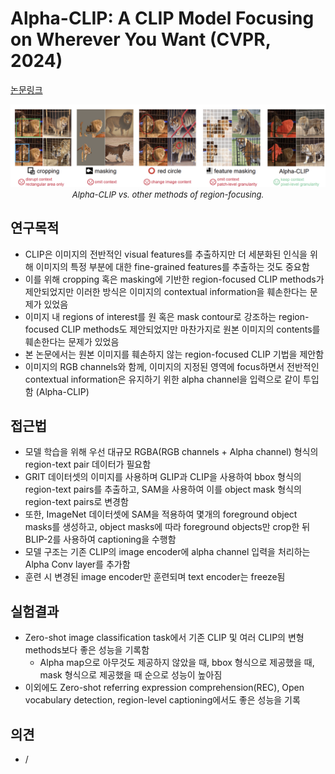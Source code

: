 # Alpha-CLIP: A CLIP Model Focusing on Wherever You Want (CVPR, 2024)

[논문링크](https://openaccess.thecvf.com/content/CVPR2024/html/Sun_Alpha-CLIP_A_CLIP_Model_Focusing_on_Wherever_You_Want_CVPR_2024_paper.html)

<p align="center">
    <img width="600" alt='fig1' src="../img/sun2024alpha.png?raw=true"></br>
    <em><font size=2>Alpha-CLIP vs. other methods of region-focusing.</font></em>
</p>

## 연구목적
- CLIP은 이미지의 전반적인 visual features를 추출하지만 더 세분화된 인식을 위해 이미지의 특정 부분에 대한 fine-grained features를 추출하는 것도 중요함
- 이를 위해 cropping 혹은 masking에 기반한 region-focused CLIP methods가 제안되었지만 이러한 방식은 이미지의 contextual information을 훼손한다는 문제가 있었음
- 이미지 내 regions of interest를 원 혹은 mask contour로 강조하는 region-focused CLIP methods도 제안되었지만 마찬가지로 원본 이미지의 contents를 훼손한다는 문제가 있었음
- 본 논문에서는 원본 이미지를 훼손하지 않는 region-focused CLIP 기법을 제안함
- 이미지의 RGB channels와 함께, 이미지의 지정된 영역에 focus하면서 전반적인 contextual information은 유지하기 위한 alpha channel을 입력으로 같이 투입함 (Alpha-CLIP)

## 접근법
- 모델 학습을 위해 우선 대규모 RGBA(RGB channels + Alpha channel) 형식의 region-text pair 데이터가 필요함
- GRIT 데이터셋의 이미지를 사용하며 GLIP과 CLIP을 사용하여 bbox 형식의 region-text pairs를 추출하고, SAM을 사용하여 이를 object mask 형식의 region-text pairs로 변경함
- 또한, ImageNet 데이터셋에 SAM을 적용하여 몇개의 foreground object masks를 생성하고, object masks에 따라 foreground objects만 crop한 뒤 BLIP-2를 사용하여 captioning을 수행함
- 모델 구조는 기존 CLIP의 image encoder에 alpha channel 입력을 처리하는 Alpha Conv layer를 추가함
- 훈련 시 변경된 image encoder만 훈련되며 text encoder는 freeze됨

## 실험결과
- Zero-shot image classification task에서 기존 CLIP 및 여러 CLIP의 변형 methods보다 좋은 성능을 기록함
  - Alpha map으로 아무것도 제공하지 않았을 때, bbox 형식으로 제공했을 때, mask 형식으로 제공했을 때 순으로 성능이 높아짐
- 이외에도 Zero-shot referring expression comprehension(REC), Open vocabulary detection, region-level captioning에서도 좋은 성능을 기록

## 의견
- /